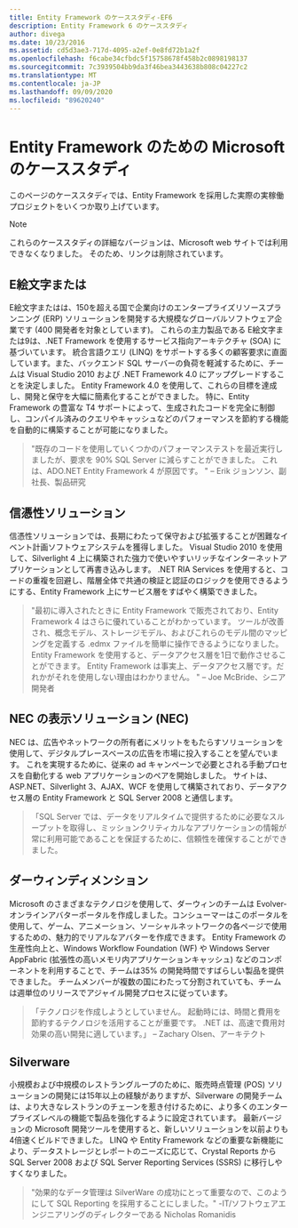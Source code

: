 ```yaml
---
title: Entity Framework のケーススタディ-EF6
description: Entity Framework 6 のケーススタディ
author: divega
ms.date: 10/23/2016
ms.assetid: cd5d3ae3-717d-4095-a2ef-0e8fd72b1a2f
ms.openlocfilehash: f6cabe34cfbdc5f15758678f458b2c0898198137
ms.sourcegitcommit: 7c3939504bb9da3f46bea3443638b808c04227c2
ms.translationtype: MT
ms.contentlocale: ja-JP
ms.lasthandoff: 09/09/2020
ms.locfileid: "89620240"
---
```

# <a name="microsoft-case-studies-for-entity-framework"></a>Entity Framework のための Microsoft のケーススタディ
このページのケーススタディでは、Entity Framework を採用した実際の実稼働プロジェクトをいくつか取り上げています。
> [!NOTE]
> これらのケーススタディの詳細なバージョンは、Microsoft web サイトでは利用できなくなりました。 そのため、リンクは削除されています。

## <a name="epicor"></a>E絵文字または
E絵文字またはは、150を超える国で企業向けのエンタープライズリソースプランニング (ERP) ソリューションを開発する大規模なグローバルソフトウェア企業です (400 開発者を対象としています)。
これらの主力製品である E絵文字または9は、.NET Framework を使用するサービス指向アーキテクチャ (SOA) に基づいています。
統合言語クエリ (LINQ) をサポートする多くの顧客要求に直面しています。また、バックエンド SQL サーバーの負荷を軽減するために、チームは Visual Studio 2010 および .NET Framework 4.0 にアップグレードすることを決定しました。
Entity Framework 4.0 を使用して、これらの目標を達成し、開発と保守を大幅に簡素化することができました。
特に、Entity Framework の豊富な T4 サポートによって、生成されたコードを完全に制御し、コンパイル済みのクエリやキャッシュなどのパフォーマンスを節約する機能を自動的に構築することが可能になりました。

> "既存のコードを使用していくつかのパフォーマンステストを最近実行しましたが、要求を 90% SQL Server に減らすことができました。
これは、ADO.NET Entity Framework 4 が原因です。 " – Erik ジョンソン、副社長、製品研究  

## <a name="veracity-solutions"></a>信憑性ソリューション
信憑性ソリューションでは、長期にわたって保守および拡張することが困難なイベント計画ソフトウェアシステムを獲得しました。 Visual Studio 2010 を使用して、Silverlight 4 上に構築された強力で使いやすいリッチなインターネットアプリケーションとして再書き込みします。
.NET RIA Services を使用すると、コードの重複を回避し、階層全体で共通の検証と認証のロジックを使用できるようにする、Entity Framework 上にサービス層をすばやく構築できました。  

> "最初に導入されたときに Entity Framework で販売されており、Entity Framework 4 はさらに優れていることがわかっています。
ツールが改善され、概念モデル、ストレージモデル、およびこれらのモデル間のマッピングを定義する .edmx ファイルを簡単に操作できるようになりました。Entity Framework を使用すると、データアクセス層を1日で動作させることができます。
Entity Framework は事実上、データアクセス層です。だれかがそれを使用しない理由はわかりません。 " – Joe McBride、シニア開発者

## <a name="nec-display-solutions-of-america"></a>NEC の表示ソリューション (NEC)
NEC は、広告やネットワークの所有者にメリットをもたらすソリューションを使用して、デジタルプレースベースの広告を市場に投入することを望んでいます。
これを実現するために、従来の ad キャンペーンで必要とされる手動プロセスを自動化する web アプリケーションのペアを開始しました。
サイトは、ASP.NET、Silverlight 3、AJAX、WCF を使用して構築されており、データアクセス層の Entity Framework と SQL Server 2008 と通信します。

> 「SQL Server では、データをリアルタイムで提供するために必要なスループットを取得し、ミッションクリティカルなアプリケーションの情報が常に利用可能であることを保証するために、信頼性を確保することができました。

## <a name="darwin-dimensions"></a>ダーウィンディメンション
Microsoft のさまざまなテクノロジを使用して、ダーウィンのチームは Evolver-オンラインアバターポータルを作成しました。コンシューマーはこのポータルを使用して、ゲーム、アニメーション、ソーシャルネットワークの各ページで使用するための、魅力的でリアルなアバターを作成できます。
Entity Framework の生産性向上と、Windows Workflow Foundation (WF) や Windows Server AppFabric (拡張性の高いメモリ内アプリケーションキャッシュ) などのコンポーネントを利用することで、チームは35% の開発時間ですばらしい製品を提供できました。
チームメンバーが複数の国にわたって分割されていても、チームは週単位のリリースでアジャイル開発プロセスに従っています。

 > 「テクノロジを作成しようとしていません。 起動時には、時間と費用を節約するテクノロジを活用することが重要です。
 .NET は、高速で費用対効果の高い開発に適しています。」 – Zachary Olsen、アーキテクト  

## <a name="silverware"></a>Silverware
小規模および中規模のレストラングループのために、販売時点管理 (POS) ソリューションの開発には15年以上の経験がありますが、Silverware の開発チームは、より大きなレストランのチェーンを惹き付けるために、より多くのエンタープライズレベルの機能で製品を強化するように設定されています。
最新バージョンの Microsoft 開発ツールを使用すると、新しいソリューションを以前よりも4倍速くビルドできました。
LINQ や Entity Framework などの重要な新機能により、データストレージとレポートのニーズに応じて、Crystal Reports から SQL Server 2008 および SQL Server Reporting Services (SSRS) に移行しやすくなりました。

> "効果的なデータ管理は SilverWare の成功にとって重要なので、このようにして SQL Reporting を採用することにしました。" -IT/ソフトウェアエンジニアリングのディレクターである Nicholas Romanidis
